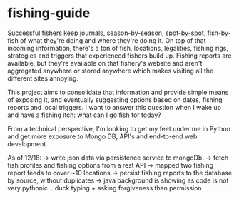 # fishing-guide
Successful fishers keep journals, season-by-season, spot-by-spot, fish-by-fish of what they're doing and where they're doing it. On top of that incoming information, there's a ton of fish, locations, legalities, fishing rigs, strategies and triggers that experienced fishers build up. Fishing reports are available, but they're available on that fishery's website and aren't aggregated anywhere or stored anywhere which makes visiting all the different sites annoying.

This project aims to consolidate that information and provide simple means of exposing it, and eventually suggesting options based on dates, fishing reports and local triggers. I want to answer this question when I wake up and have a fishing itch: what can I go fish for today?

From a technical perspective, I'm looking to get my feet under me in Python and get more exposure to Mongo DB, API's and end-to-end web development. 

As of 12/18:
-> write json data via persistence service to mongoDb.
-> fetch fish profiles and fishing options from a rest API
-> mapped two fishing report feeds to cover ~10 locations
-> persist fishing reports to the database by source, without duplicates
-> java background is showing as code is not very pythonic... duck typing + asking forgiveness than permission
